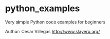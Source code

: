 # python_examples
Very simple Python code examples for beginners

Author: Cesar Villegas http://www.slayerx.org/
